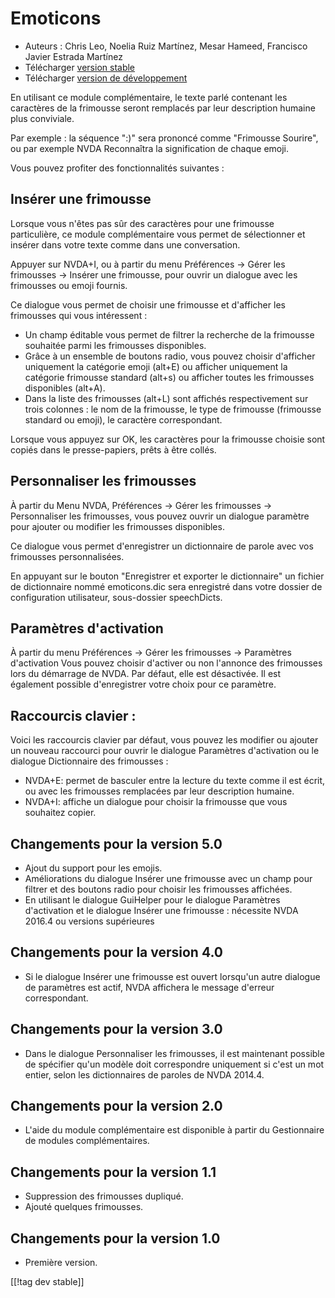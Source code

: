 # Emoticons #

* Auteurs : Chris Leo, Noelia Ruiz Martínez, Mesar Hameed, Francisco Javier
  Estrada Martínez
* Télécharger [version stable][1]
* Télécharger [version de développement][2]

En utilisant ce module complémentaire, le texte parlé contenant les
caractères de la frimousse seront remplacés par leur description humaine
plus conviviale.

Par exemple : la séquence ":)" sera prononcé comme "Frimousse Sourire", ou
par exemple NVDA Reconnaîtra la signification de chaque emoji.

Vous pouvez profiter des fonctionnalités suivantes :

## Insérer une frimousse ##

Lorsque vous n'êtes pas sûr des caractères pour une frimousse particulière,
ce module complémentaire vous permet de sélectionner et insérer dans votre
texte comme dans une conversation.

Appuyer sur NVDA+I, ou à partir du menu Préférences -> Gérer les frimousses -> Insérer une frimousse, pour ouvrir un dialogue avec les frimousses ou emoji fournis.

Ce dialogue vous permet de choisir une frimousse et d'afficher les
frimousses qui vous intéressent :

*	Un champ éditable vous permet de filtrer la recherche de la frimousse
  souhaitée parmi les frimousses disponibles.
*	Grâce à un ensemble de boutons radio, vous pouvez choisir d'afficher uniquement la catégorie emoji (alt+E) ou afficher uniquement la catégorie frimousse standard (alt+s) ou afficher toutes les frimousses  disponibles (alt+A).
*	Dans la liste des frimousses (alt+L) sont affichés respectivement sur trois colonnes : le nom de la frimousse, le type de frimousse (frimousse standard ou emoji), le  caractère correspondant.

Lorsque vous appuyez sur OK, les caractères pour la frimousse choisie sont
copiés dans le presse-papiers, prêts à être collés.

## Personnaliser les frimousses ##

À partir du Menu NVDA, Préférences -> Gérer les frimousses -> Personnaliser les frimousses, vous pouvez ouvrir un dialogue paramètre pour ajouter ou modifier les frimousses disponibles.

Ce dialogue vous permet d'enregistrer un dictionnaire de parole avec vos
frimousses personnalisées.

En appuyant sur le bouton "Enregistrer et exporter le dictionnaire" un
fichier de dictionnaire nommé emoticons.dic sera enregistré dans votre
dossier de configuration utilisateur, sous-dossier speechDicts.

## Paramètres d'activation ##

À partir du menu Préférences ->  Gérer les frimousses -> Paramètres d'activation Vous pouvez choisir d'activer ou non l'annonce des frimousses lors du démarrage de NVDA. Par défaut, elle est désactivée.
Il est également possible d'enregistrer votre choix pour ce paramètre.

## Raccourcis clavier : ##

Voici les raccourcis clavier par défaut, vous pouvez les modifier ou ajouter
un nouveau raccourci pour ouvrir le dialogue Paramètres d'activation ou le
dialogue Dictionnaire des frimousses :

* NVDA+E: permet de basculer entre la lecture du texte comme il est écrit,
  ou avec les frimousses remplacées par leur description humaine.
* NVDA+I: affiche un dialogue pour choisir la frimousse que vous souhaitez
  copier.


## Changements pour la version 5.0 ##

* Ajout du support pour les emojis.
* Améliorations du dialogue Insérer une frimousse avec un champ pour filtrer
  et des boutons radio pour choisir les frimousses affichées.
* En utilisant le dialogue GuiHelper pour le dialogue Paramètres
  d'activation et le dialogue Insérer une frimousse : nécessite NVDA 2016.4
  ou versions supérieures

## Changements pour la version 4.0 ##

* Si le dialogue Insérer une frimousse est ouvert lorsqu'un autre dialogue
  de paramètres est actif, NVDA affichera le message d'erreur correspondant.


## Changements pour la version 3.0 ##

* Dans le dialogue Personnaliser les frimousses, il est maintenant possible
  de spécifier qu'un modèle doit correspondre uniquement si c'est un mot
  entier, selon les dictionnaires de paroles de NVDA 2014.4.


## Changements pour la version 2.0 ##

* L'aide du module complémentaire est disponible à partir du Gestionnaire de
  modules complémentaires.


## Changements pour la version 1.1 ##

* Suppression des frimousses dupliqué.
* Ajouté quelques frimousses.

## Changements pour la version 1.0 ##

* Première version.

[[!tag dev stable]]

[1]: http://addons.nvda-project.org/files/get.php?file=emo

[2]: http://addons.nvda-project.org/files/get.php?file=emo-dev
